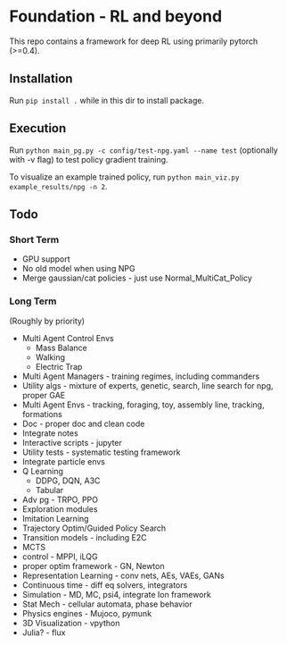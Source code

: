 # Foundation - RL and beyond

This repo contains a framework for deep RL using primarily pytorch (>=0.4).

## Installation

Run `pip install .` while in this dir to install package.

## Execution

Run `python main_pg.py -c config/test-npg.yaml --name test` (optionally with -v flag) to test policy gradient training.

To visualize an example trained policy, run `python main_viz.py example_results/npg -n 2`.

## Todo

### Short Term

- GPU support
- No old model when using NPG
- Merge gaussian/cat policies - just use Normal_MultiCat_Policy

### Long Term

(Roughly by priority)

- Multi Agent Control Envs
  - Mass Balance
  - Walking
  - Electric Trap
- Multi Agent Managers - training regimes, including commanders
- Utility algs - mixture of experts, genetic, search, line search for npg, proper GAE
- Multi Agent Envs - tracking, foraging, toy, assembly line, tracking, formations
- Doc - proper doc and clean code
- Integrate notes
- Interactive scripts - jupyter
- Utility tests - systematic testing framework
- Integrate particle envs
- Q Learning
  - DDPG, DQN, A3C
  - Tabular
- Adv pg - TRPO, PPO
- Exploration modules
- Imitation Learning
- Trajectory Optim/Guided Policy Search
- Transition models - including E2C
- MCTS
- control - MPPI, iLQG
- proper optim framework - GN, Newton
- Representation Learning - conv nets, AEs, VAEs, GANs
- Continuous time - diff eq solvers, integrators
- Simulation - MD, MC, psi4, integrate Ion framework
- Stat Mech - cellular automata, phase behavior
- Physics engines - Mujoco, pymunk
- 3D Visualization - vpython
- Julia? - flux